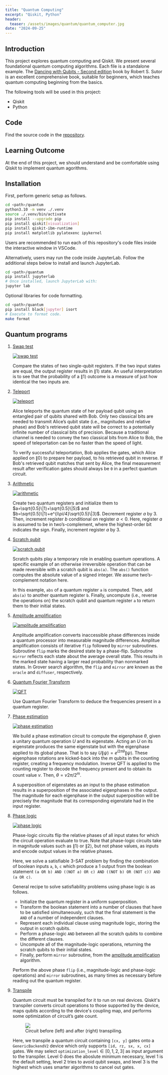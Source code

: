 ```yaml
---
title: "Quantum Computing"
excerpt: "Qiskit, Python"
header:
  teaser: /assets/images/quantum/quantum_computer.jpg
date: "2024-09-25" 
---
```


## Introduction
This project explores quantum computing and Qiskit. We present several foundational quantum computing algorithms. Each file is a standalone example. The [Dancing with Qubits - Second edition](https://www.packtpub.com/en-ca/product/dancing-with-qubits-9781837636754) book by Robert S. Sutor is an excellent comprehensive book, suitable for beginners, which teaches quantum computing beginning from the basics.

The following tools will be used in this project:
+ Qiskit
+ Python

## Code
Find the source code in the [repository](https://github.com/Adaickalavan/quantum).

## Learning Outcome
At the end of this project, we should understand and be comfortable using Qiskit to implement quantum agorithms.

## Installation
First, perform generic setup as follows.  
```bash
cd <path>/quantum
python3.10 -m venv ./.venv
source ./.venv/bin/activate
pip install --upgrade pip
pip install qiskit[visualization]
pip install qiskit-ibm-runtime
pip install matplotlib pylatexenc ipykernel
```

Users are recommended to run each of this repository's code files inside the interactive window in VSCode.

Alternatively, users may run the code inside JupyterLab. Follow the additional steps below to install and launch JupyterLab.
```bash
cd <path>/quantum
pip install jupyterlab
# Once installed, launch JupyterLab with:
jupyter lab
```

Optional libraries for code formatting.
```bash
cd <path>/quantum
pip install black[jupyter] isort
# Execute to format code.
make format
```

## Quantum programs
1. [Swap test](https://github.com/Adaickalavan/quantum/blob/main/swap_test.py)

    [![swap test](/assets/images/quantum/swap_test.png)](/assets/images/quantum/swap_test.png)

    Compare the states of two single-qubit registers. If the two input states are equal, the output register results in $\|1⟩$ state. An useful interpretation is to see that the probability of a $\|1⟩$ outcome is a measure of just how identical the two inputs are.

1. [Teleport](https://github.com/Adaickalavan/quantum/blob/main/teleport.py)

    [![teleport](/assets/images/quantum/teleport.png)](/assets/images/quantum/teleport.png)

    Alice teleports the quantum state of her payload qubit using an entangled pair of qubits shared with Bob. Only two classical bits are needed to transmit Alice’s qubit state (i.e., magnitudes and relative phase) and Bob's retrieved qubit state will be correct to a potentially infinite number of classical bits of precision. Because a traditional channel is needed to convey the two classical bits from Alice to Bob, the speed of teleportation can be no faster than the speed of light. <br>

    To verify successful teleportation, Bob applies the gates, which Alice applied on $\|0⟩$ to prepare her payload, to his retrieved qubit in reverse. If Bob's retrieved qubit matches that sent by Alice, the final measurement result after verification gates should always be `0` in a perfect quantum circuit.

1. [Arithmetic](https://github.com/Adaickalavan/quantum/blob/main/arithmetic.py)

    [![arithmetic](/assets/images/quantum/arithmetic.png)](/assets/images/quantum/arithmetic.png)

    Create two quantum registers and initialize them to $a=\sqrt{0.5}\|1⟩+\sqrt{0.5}\|5⟩$ and $b=\sqrt{0.5}\|1⟩+e^{i\pi/4}\sqrt{0.5}\|3⟩$. Decrement register $a$ by 3. Then, increment register $b$ conditional on register $a<0$. Here, register $a$ is assumed to be in two’s-complement, where the highest-order bit indicates the sign. Finally, increment register $a$ by 3.

1. [Scratch qubit](https://github.com/Adaickalavan/quantum/blob/main/scratch_qubit.py)

    [![scratch qubit](/assets/images/quantum/scratch_qubit.png)](/assets/images/quantum/scratch_qubit.png)

    Scratch qubits play a temporary role in enabling quantum operations. A specific example of an otherwise irreversible operation that can be made reversible with a scratch qubit is `abs(a)`. The `abs()` function computes the absolute value of a signed integer. We assume two’s-complement notation here. <br>

    In this example, `abs` of a quantum register `a` is computed. Then, add `abs(a)` to another quantum register `b`. Finally, uncompute (i.e., reverse the operations on) the scratch qubit and quantum register `a` to return them to their initial states.

1. [Amplitude amplification](https://github.com/Adaickalavan/quantum/blob/main/amplitude_amplification.py) <a id="amplitude-amplification"></a>

    [![amplitude amplification](/assets/images/quantum/amplitude_amplification.png)](/assets/images/quantum/amplitude_amplification.png)

    Amplitude amplification converts inaccessible phase differences inside a quantum processor into measurable magnitude differences. Amplitue amplification consists of iterative `flip` followed by `mirror` subroutines. Subroutine `flip` marks the desired state by a phase-flip. Subroutine `mirror` reflects each state about the average overall state. This results in the marked state having a larger read probability than nonmarked states. In Grover search algorithm, the `flip` and `mirror` are known as the `oracle` and `diffuser`, respectively.

1. [Quantum Fourier Transform](https://github.com/Adaickalavan/quantum/blob/main/quantum_fourier_transform.py)

    [![QFT](/assets/images/quantum/quantum_fourier_transform.png)](/assets/images/quantum/quantum_fourier_transform.png)

    Use Quantum Fourier Transform to deduce the frequencies present in a quantum register.

1. [Phase estimation](https://github.com/Adaickalavan/quantum/blob/main/phase_estimation.py)

    [![phase estimation](/assets/images/quantum/phase_estimation.png)](/assets/images/quantum/phase_estimation.png)

    We build a phase estimation circuit to compute the eigenphase $\theta$, given a unitary quantum operation $U$ and its eigenstate. Acting an $U$ on its eigenstate produces the same eigenstate but with the eigenphase applied to its global phase. That is to say $U\|\psi⟩=e^{i2\pi\theta}\|\psi⟩$. These eigenphase rotations are kicked-back into the $m$ qubits in the counting register, creating a frequency modulation. Inverse QFT is applied to the counting register to decode the frequency present and to obtain its count value $v$. Then, $\theta = v2\pi / 2^m$.<br>

    A superposition of eigenstates as an input to the phase estimation results in a superposition of the associated eigenphases in the output. The magnitude for each eigenphase in the output superposition will be precisely the magnitude that its corresponding eigenstate had in the input register.

1. [Phase logic](https://github.com/Adaickalavan/quantum/blob/main/phase_logic.py)

    [![phase logic](/assets/images/quantum/phase_logic.png)](/assets/images/quantum/phase_logic.png)

    Phase-logic circuits flip the relative phases of all input states for which the circuit operation evaluate to true. Note that phase-logic circuits take in magnitude values such as $\|1⟩$ or $\|2⟩$, but not phase values, as inputs and encode output values in the relative phases.<br>

    Here, we solve a satisfiable 3-SAT problem by finding the combination of boolean inputs `a`, `b`, `c` which  produce a 1 output from the boolean statement `(a OR b) AND ((NOT a) OR c) AND ((NOT b) OR (NOT c)) AND (a OR c)`.<br>

    General recipe to solve satisfiability problems using phase logic is as follows.
    + Initialize the quantum register in a uniform superposition.
    + Transform the boolean statement into a number of clauses that have to be satisfied simultaneously, such that the final statement is the `AND` of a number of independent clauses.
    + Represent each individual clause using magnitude logic, storing the output in scratch qubits.
    + Perform a phase-logic `AND` between all the scratch qubits to combine the different clauses.
    + Uncompute all of the magnitude-logic operations, returning the scratch qubits to their initial states.
    + Finally, perform `mirror` subroutine, from the [amplitude amplification](#amplitude-amplification) algorithm.

    Perform the above phase `flip` (i.e., magnitude-logic and phase-logic operations) and `mirror` subroutines, as many times as necessary before reading out the quantum register.

1. [Transpile](https://github.com/Adaickalavan/quantum/blob/main/transpile.py)

    Quantum circuit must be transpiled for it to run on real devices. Qiskit's transpiler converts circuit operations to those supported by the device, maps qubits according to the device's coupling map, and performs some optimization of circuit’s gate count.

    <figure><a href="/assets/images/quantum/transpile.png">
    <img src="/assets/images/quantum/transpile.png"></a><figcaption>Circuit before (left) and after (right) transpiling.</figcaption></figure>

    Here, we transpile a quantum circuit containing `[cx, y]` gates onto a `GenericBackendV2` device which only supports `[id, rz, sx, x, cx]` gates. We may select `optimization_level`$\in [0,1,2,3]$ as input argument to the transpiler. Level 0 does the aboslute minimum necessary, level 1 is the default setting, level 2 tries to avoid qubit swaps, and level 3 is the highest which  uses smarter algorithms to cancel out gates.

